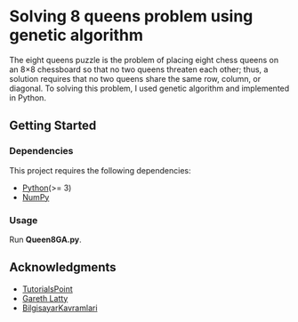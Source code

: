 # Solving 8 queens problem using genetic algorithm
The eight queens puzzle is the problem of placing eight chess queens on an 8×8 chessboard so that no two queens threaten each other; thus, a solution requires that no two queens share the same row, column, or diagonal. To solving this problem, I used genetic algorithm and implemented in Python.


## Getting Started

### Dependencies
This project requires the following dependencies:
* [Python](https://www.python.org/downloads)(>= 3)
* [NumPy](http://www.numpy.org)

### Usage
Run **Queen8GA.py**.

## Acknowledgments
* [TutorialsPoint](https://www.tutorialspoint.com/genetic_algorithms/)
* [Gareth Latty](https://stackoverflow.com/questions/10324015/fitness-proportionate-selection-roulette-wheel-selection-in-python)
* [BilgisayarKavramlari](https://youtu.be/gL5iw5cvy0M)
